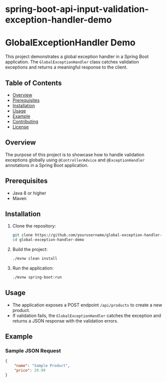 # spring-boot-api-input-validation-exception-handler-demo

# GlobalExceptionHandler Demo

This project demonstrates a global exception handler in a Spring Boot application. The `GlobalExceptionHandler` class catches validation exceptions and returns a meaningful response to the client.

## Table of Contents
- [Overview](#overview)
- [Prerequisites](#prerequisites)
- [Installation](#installation)
- [Usage](#usage)
- [Example](#example)
- [Contributing](#contributing)
- [License](#license)

## Overview
The purpose of this project is to showcase how to handle validation exceptions globally using `@ControllerAdvice` and `@ExceptionHandler` annotations in a Spring Boot application.

## Prerequisites
- Java 8 or higher
- Maven

## Installation
1. Clone the repository:
    ```bash
    git clone https://github.com/yourusername/global-exception-handler-demo.git
    cd global-exception-handler-demo
    ```

2. Build the project:
    ```bash
    ./mvnw clean install
    ```

3. Run the application:
    ```bash
    ./mvnw spring-boot:run
    ```

## Usage
- The application exposes a POST endpoint `/api/products` to create a new product.
- If validation fails, the `GlobalExceptionHandler` catches the exception and returns a JSON response with the validation errors.

## Example
### Sample JSON Request
```json
{
    "name": "Sample Product",
    "price": 29.99
}

